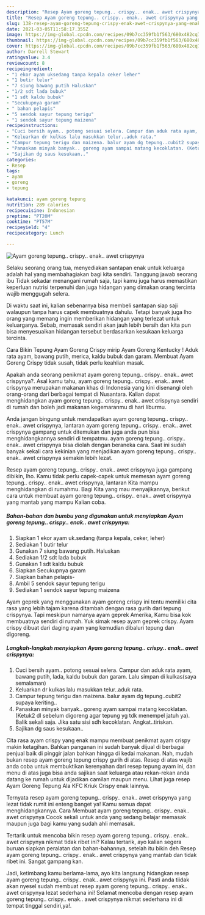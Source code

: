 ```yaml
---
description: "Resep Ayam goreng tepung.. crispy.. enak.. awet crispynya yang enak Untuk Jualan"
title: "Resep Ayam goreng tepung.. crispy.. enak.. awet crispynya yang enak Untuk Jualan"
slug: 138-resep-ayam-goreng-tepung-crispy-enak-awet-crispynya-yang-enak-untuk-jualan
date: 2021-03-05T11:58:17.355Z
image: https://img-global.cpcdn.com/recipes/09b7cc359fb1f563/680x482cq70/ayam-goreng-tepung-crispy-enak-awet-crispynya-foto-resep-utama.jpg
thumbnail: https://img-global.cpcdn.com/recipes/09b7cc359fb1f563/680x482cq70/ayam-goreng-tepung-crispy-enak-awet-crispynya-foto-resep-utama.jpg
cover: https://img-global.cpcdn.com/recipes/09b7cc359fb1f563/680x482cq70/ayam-goreng-tepung-crispy-enak-awet-crispynya-foto-resep-utama.jpg
author: Darrell Stewart
ratingvalue: 3.4
reviewcount: 8
recipeingredient:
- "1 ekor ayam uksedang tanpa kepala ceker leher"
- "1 butir telur"
- "7 siung bawang putih Haluskan"
- "1/2 sdt lada bubuk"
- "1 sdt kaldu bubuk"
- "Secukupnya garam"
- " bahan pelapis"
- "5 sendok sayur tepung terigu"
- "1 sendok sayur tepung maizena"
recipeinstructions:
- "Cuci bersih ayam.. potong sesuai selera. Campur dan aduk rata ayam, bawang putih, lada, kaldu bubuk dan garam. Lalu simpan di kulkas(saya semalaman)"
- "Keluarkan dr kulkas lalu masukkan telur..aduk rata."
- "Campur tepung terigu dan maizena. balur ayam dg tepung..cubit2 supaya keriting.."
- "Panaskan minyak banyak.. goreng ayam sampai matang kecoklatan. (Ketuk2 dl sebelum digoreng agar tepung yg tdk menempel jatuh ya). Balik sekali saja. Jika satu sisi sdh kecoklatan. Angkat..tiriskan."
- "Sajikan dg saus kesukaan.."
categories:
- Resep
tags:
- ayam
- goreng
- tepung

katakunci: ayam goreng tepung 
nutrition: 289 calories
recipecuisine: Indonesian
preptime: "PT20M"
cooktime: "PT57M"
recipeyield: "4"
recipecategory: Lunch

---
```



![Ayam goreng tepung.. crispy.. enak.. awet crispynya](https://img-global.cpcdn.com/recipes/09b7cc359fb1f563/680x482cq70/ayam-goreng-tepung-crispy-enak-awet-crispynya-foto-resep-utama.jpg)

Selaku seorang orang tua, menyediakan santapan enak untuk keluarga adalah hal yang membahagiakan bagi kita sendiri. Tanggung jawab seorang ibu Tidak sekadar menangani rumah saja, tapi kamu juga harus memastikan keperluan nutrisi terpenuhi dan juga hidangan yang dimakan orang tercinta wajib menggugah selera.

Di waktu  saat ini, kalian sebenarnya bisa membeli santapan siap saji walaupun tanpa harus capek membuatnya dahulu. Tetapi banyak juga lho orang yang memang ingin memberikan hidangan yang terlezat untuk keluarganya. Sebab, memasak sendiri akan jauh lebih bersih dan kita pun bisa menyesuaikan hidangan tersebut berdasarkan kesukaan keluarga tercinta. 

Cara Bikin Tepung Ayam Goreng Crispy mirip Ayam Goreng Kentucky ! Aduk rata ayam, bawang putih, merica, kaldu bubuk dan garam. Membuat Ayam Goreng Crispy tidak susah, tidak perlu keahlian masak.

Apakah anda seorang penikmat ayam goreng tepung.. crispy.. enak.. awet crispynya?. Asal kamu tahu, ayam goreng tepung.. crispy.. enak.. awet crispynya merupakan makanan khas di Indonesia yang kini disenangi oleh orang-orang dari berbagai tempat di Nusantara. Kalian dapat menghidangkan ayam goreng tepung.. crispy.. enak.. awet crispynya sendiri di rumah dan boleh jadi makanan kegemaranmu di hari liburmu.

Anda jangan bingung untuk mendapatkan ayam goreng tepung.. crispy.. enak.. awet crispynya, lantaran ayam goreng tepung.. crispy.. enak.. awet crispynya gampang untuk ditemukan dan juga anda pun bisa menghidangkannya sendiri di tempatmu. ayam goreng tepung.. crispy.. enak.. awet crispynya bisa diolah dengan beraneka cara. Saat ini sudah banyak sekali cara kekinian yang menjadikan ayam goreng tepung.. crispy.. enak.. awet crispynya semakin lebih lezat.

Resep ayam goreng tepung.. crispy.. enak.. awet crispynya juga gampang dibikin, lho. Kamu tidak perlu capek-capek untuk memesan ayam goreng tepung.. crispy.. enak.. awet crispynya, lantaran Kita mampu menghidangkan di rumahmu. Bagi Kita yang mau menyajikannya, berikut cara untuk membuat ayam goreng tepung.. crispy.. enak.. awet crispynya yang mantab yang mampu Kalian coba.

<!--inarticleads1-->

##### Bahan-bahan dan bumbu yang digunakan untuk menyiapkan Ayam goreng tepung.. crispy.. enak.. awet crispynya:

1. Siapkan 1 ekor ayam uk.sedang (tanpa kepala, ceker, leher)
1. Sediakan 1 butir telur
1. Gunakan 7 siung bawang putih. Haluskan
1. Sediakan 1/2 sdt lada bubuk
1. Gunakan 1 sdt kaldu bubuk
1. Siapkan Secukupnya garam
1. Siapkan  bahan pelapis-
1. Ambil 5 sendok sayur tepung terigu
1. Sediakan 1 sendok sayur tepung maizena


Ayam geprek yang menggunakan ayam goreng crispy ini tentu memiliki cita rasa yang lebih tajam karena ditambah dengan rasa gurih dari tepung crispynya. Tapi meskipun namanya ayam geprek Amerika, Kamu bisa kok membuatnya sendiri di rumah. Yuk simak resep ayam geprek crispy. Ayam crispy dibuat dari daging ayam yang kemudian dibaluri tepung dan digoreng. 

<!--inarticleads2-->

##### Langkah-langkah menyiapkan Ayam goreng tepung.. crispy.. enak.. awet crispynya:

1. Cuci bersih ayam.. potong sesuai selera. Campur dan aduk rata ayam, bawang putih, lada, kaldu bubuk dan garam. Lalu simpan di kulkas(saya semalaman)
1. Keluarkan dr kulkas lalu masukkan telur..aduk rata.
1. Campur tepung terigu dan maizena. balur ayam dg tepung..cubit2 supaya keriting..
1. Panaskan minyak banyak.. goreng ayam sampai matang kecoklatan. (Ketuk2 dl sebelum digoreng agar tepung yg tdk menempel jatuh ya). Balik sekali saja. Jika satu sisi sdh kecoklatan. Angkat..tiriskan.
1. Sajikan dg saus kesukaan..


Cita rasa ayam crispy yang enak mampu membuat penikmat ayam crispy makin ketagihan. Bahkan panganan ini sudah banyak dijual di berbagai penjual baik di pinggir jalan bahkan hingga di kedai makanan. Nah, mudah bukan resep ayam goreng tepung crispy gurih di atas. Resep di atas wajib anda coba untuk membuktikan kerenyahan dari resep tepung ayam ini, dan menu di atas juga bisa anda sajikan saat keluarga atau rekan-rekan anda datang ke rumah untuk dijadikan camilan maupun menu. Lihat juga resep Ayam Goreng Tepung Ala KFC Kriuk Crispy enak lainnya. 

Ternyata resep ayam goreng tepung.. crispy.. enak.. awet crispynya yang lezat tidak rumit ini enteng banget ya! Kamu semua dapat menghidangkannya. Cara Membuat ayam goreng tepung.. crispy.. enak.. awet crispynya Cocok sekali untuk anda yang sedang belajar memasak maupun juga bagi kamu yang sudah ahli memasak.

Tertarik untuk mencoba bikin resep ayam goreng tepung.. crispy.. enak.. awet crispynya nikmat tidak ribet ini? Kalau tertarik, ayo kalian segera buruan siapkan peralatan dan bahan-bahannya, setelah itu bikin deh Resep ayam goreng tepung.. crispy.. enak.. awet crispynya yang mantab dan tidak ribet ini. Sangat gampang kan. 

Jadi, ketimbang kamu berlama-lama, ayo kita langsung hidangkan resep ayam goreng tepung.. crispy.. enak.. awet crispynya ini. Pasti anda tiidak akan nyesel sudah membuat resep ayam goreng tepung.. crispy.. enak.. awet crispynya lezat sederhana ini! Selamat mencoba dengan resep ayam goreng tepung.. crispy.. enak.. awet crispynya nikmat sederhana ini di tempat tinggal sendiri,ya!.

